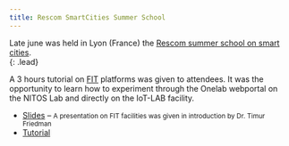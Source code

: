 ```yaml
---
title: Rescom SmartCities Summer School
---
```


Late june was held in Lyon (France) the [Rescom summer school on smart cities](https://project.inria.fr/ersc/).  
{: .lead}

A 3 hours tutorial on [FIT](http://fit-equipex.fr) platforms was given to attendees. It was the opportunity to learn how to experiment through the Onelab webportal on the NITOS Lab and directly on the IoT-LAB facility.

* [Slides](https://www.dropbox.com/s/x2qhb5qk4kjpliy/2015%2006%2024%20-%20Rescom%20ecole.pdf?dl=0) – <small>A presentation on FIT facilities was given in introduction by Dr. Timur Friedman</small>
* [Tutorial](https://www.iot-lab.info/legacy/tutorial-rescom/)
